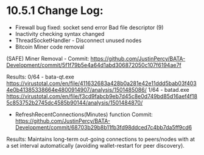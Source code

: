 
# 10.5.1 Change Log:
- Firewall bug fixed: socket send error Bad file descriptor (9)
- Inactivity checking syntax changed
- ThreadSocketHandler - Disconnect unused nodes
- Bitcoin Miner code removal

(SAFE) Miner Removal - Commit: https://github.com/JustinPercy/BATA-Development/commit/5f1f79b5e4a64d1abd306872050c107f6194ae7f

Results:
0/64 - bata-qt.exe https://virustotal.com/en/file/411632683a428b0a281e42e11ddd5bab03f4034e0b41385338664e4800914907/analysis/1501485086/
1/64 - batad.exe https://virustotal.com/en/file/f3cd9fabcb9eb7d45c8e0d749bd85d16aef4f185c853752b2745dc4585b90144/analysis/1501484870/

- RefreshRecentConnections(Minutes) function
Commit:
https://github.com/JustinPercy/BATA-Development/commit/68703b29b8b11fb3fd98ddced7c4bb7da5ff9cd6

Results:
Maintains long-term out-going connections to peers/nodes with at a set interval automatically (avoiding wallet-restart for peer discovery).

